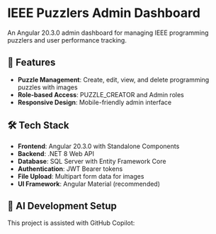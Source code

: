 # IEEE Puzzlers Admin Dashboard

An Angular 20.3.0 admin dashboard for managing IEEE programming puzzlers  and user performance tracking.

## 🚀 Features

- **Puzzle Management**: Create, edit, view, and delete programming puzzles with images
- **Role-based Access**: PUZZLE_CREATOR and Admin roles
- **Responsive Design**: Mobile-friendly admin interface

## 🛠️ Tech Stack

- **Frontend**: Angular 20.3.0 with Standalone Components
- **Backend**: .NET 8 Web API
- **Database**: SQL Server with Entity Framework Core
- **Authentication**: JWT Bearer tokens
- **File Upload**: Multipart form data for images
- **UI Framework**: Angular Material (recommended)

## 🤖 AI Development Setup

This project is assisted  with GitHub Copilot:



